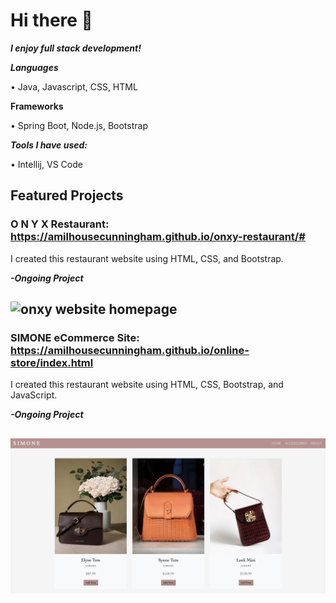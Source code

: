 # Hi there 👋
***I enjoy full stack development!***

***Languages***

• Java, Javascript, CSS, HTML

**Frameworks**

• Spring Boot, Node.js, Bootstrap

***Tools I have used:***

• Intellij, VS Code

<!--
**amilhousecunningham/amilhousecunningham** is a ✨ _special_ ✨ repository because its `README.md` (this file) appears on your GitHub profile.

Here are some ideas to get you started:

- 🔭 I’m currently working on ...
- 🌱 I’m currently learning ...
- 👯 I’m looking to collaborate on ...
- 🤔 I’m looking for help with ...
- 💬 Ask me about ...
- 📫 How to reach me: ...
- 😄 Pronouns: ...
- ⚡ Fun fact: ...
-->

## Featured Projects

### O N Y X Restaurant: https://amilhousecunningham.github.io/onxy-restaurant/#
I created this restaurant website using HTML, CSS, and Bootstrap. 

***-Ongoing Project***

![onxy website homepage](./images/onxy.png)
---
### SIMONE eCommerce Site: https://amilhousecunningham.github.io/online-store/index.html
I created this restaurant website using HTML, CSS, Bootstrap, and JavaScript. 

***-Ongoing Project***

![simone handbag page](./images/simone2.png)
---



